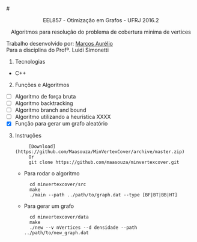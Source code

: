 
#<p align='center'>EEL857 - Otimização em Grafos - UFRJ 2016.2</p>
<p align='center'>Algoritmos para resolução do problema de cobertura minima de vertices</p>

Trabalho desenvolvido por: [Marcos Aurélio](https://github.com/Maasouza)<br>
Para a disciplina do Profº. Luidi Simonetti

1. Tecnologias
  * C++

2. Funções e Algoritmos

  - [ ] Algoritmo de força bruta
  - [ ] Algoritmo backtracking
  - [ ] Algoritmo branch and bound
  - [ ] Algoritmo utilizando a heurística XXXX
  - [X] Função para gerar um grafo aleatório

3. Instruções

            [Download](https://github.com/Maasouza/MinVertexCover/archive/master.zip)
            Or
            git clone https://github.com/maasouza/minvertexcover.git

    * Para rodar o algoritmo

            cd minvertexcover/src
            make
            ./main --path ../path/to/graph.dat --type [BF|BT|BB|HT]

    * Para gerar um grafo

            cd minvertexcover/data
            make
            ./new --v nVertices --d densidade --path ../path/to/new_graph.dat





